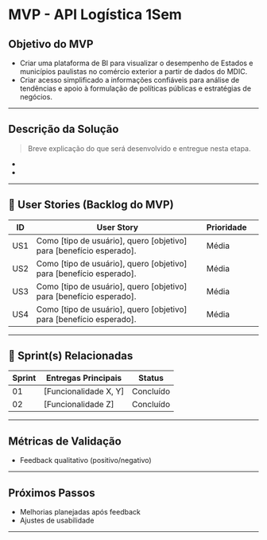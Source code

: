 #   MVP - API Logística 1Sem
##   Objetivo do MVP 
- Criar uma plataforma de BI para visualizar o desempenho de Estados e municípios paulistas no comércio exterior a partir de dados do MDIC.
- Criar acesso simplificado a informações confiáveis para análise de tendências e apoio à formulação de políticas públicas e estratégias de negócios.  

---

##   Descrição da Solução
> Breve explicação do que será desenvolvido e entregue nesta etapa.  
-   
-    

---

## 🔑 User Stories (Backlog do MVP)
| ID  | User Story                                                                 | Prioridade | |
|-----|-----------------------------------------------------------------------------|------------|------------|
| US1 | Como [tipo de usuário], quero [objetivo] para [benefício esperado].         | Média      | |
| US2 | Como [tipo de usuário], quero [objetivo] para [benefício esperado].         | Média      | |
| US3 | Como [tipo de usuário], quero [objetivo] para [benefício esperado].         | Média      | |
| US4 | Como [tipo de usuário], quero [objetivo] para [benefício esperado].         | Média      | |

---

## 📅 Sprint(s) Relacionadas
| Sprint | Entregas Principais                          | Status       |
|--------|----------------------------------------------|--------------|
| 01     | [Funcionalidade X, Y]                        | Concluído    |
| 02     | [Funcionalidade Z]                           | Concluído    |

---

##   Métricas de Validação
- Feedback qualitativo (positivo/negativo)  

---

##   Próximos Passos
- Melhorias planejadas após feedback  
- Ajustes de usabilidade
  
---

